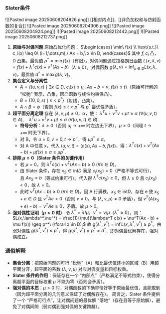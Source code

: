 ### Slater条件
![[Pasted image 20250608204826.png]]
[[相对内点]]，[[非负加权和与仿射函数的复合]]
![[Pasted image 20250608204906.png]]
![[Pasted image 20250608204924.png]]
![[Pasted image 20250608212442.png]]
![[Pasted image 20250608212737.png]]

1. **原始与对偶问题** 原始凸优化问题：
    $\begin{cases} \min\ f(x) \\ \text{s.t.}\ c_i(x) \leq 0\ (i=1,\dots,m),\ Ax = b,\ x \in D, \end{cases}$
    其中 $f, c_i$ 凸，D 凸集，最优值 $p^* = \min f(x)$（有限）。对偶问题通过拉格朗日函数 $L(x,\lambda,\nu) = f(x) + \lambda^T c(x) + \nu^T(Ax - b)$（$\lambda \geq 0$），对偶函数 $g(\lambda,\nu) = \inf_{x \in D} L(x,\lambda,\nu)$，最优值 $d^* = \max g(\lambda,\nu)$。
2. **集合定义与分离性**
    - $A = \{(u,v,t) \mid \exists x \in D,\ c_i(x) \leq u_i,\ Ax - b = v,\ f(x) \leq t\}$（原始可行解的 “松弛” 表示，凸集，因凸函数与线性约束保凸）。
    - $B = \{(0,0,s) \mid s < p^*\}$（射线，凸集）。
    - $A \cap B = \emptyset$（否则 $f(x) \leq t < p^*$ 与 $p^*$ 最优性矛盾）。
3. **超平面分离定理** 存在 $(\lambda,\nu,\mu) \neq 0$，$\alpha$，使：
    $\lambda^T u + \nu^T v + \mu t \geq \alpha\ (\forall (u,v,t) \in A),\quad \lambda^T u + \nu^T v + \mu t \leq \alpha\ (\forall (u,v,t) \in B).$
    - **符号分析**：$\lambda \geq 0$（否则 $u_i \to +\infty$ 时左边无下界），$\mu \geq 0$（同理 $t \to +\infty$ 时无下界）。
    - 对 B，令 $u=0,v=0,t \to p^-$，得 $\mu p^* \leq \alpha$。
    - 对 A 中任意 x，代入 $(u,v,t)=(c(x),Ax-b,f(x))$，得：$\lambda^T c(x) + \nu^T(Ax - b) + \mu f(x) \geq \alpha \geq \mu p^*.$
4. **排除 $\mu = 0$（Slater 条件的关键作用）**
    - 若 $\mu = 0$，则 $\lambda^T c(x) + \nu^T(Ax - b) \geq 0\ (\forall x \in D)$。
    - 由 Slater 条件，存在 $x_S \in \text{int} D$ 满足 $c_i(x_S) < 0$（严格不等式可行），且 $Ax_S = b$（等式约束可行）。代入得 $\lambda^T c(x_S) \geq 0$，但 $\lambda \geq 0$ 且 $c_i(x_S) < 0$，故 $\lambda = 0$。
    - 此时 $\nu^T(Ax - b) \geq 0\ (\forall x \in D)$。因 A 行满秩，$x_S \in \text{int} D$，存在 e 使 $x_S + e \in D$ 且 $\nu^T Ae < 0$（否则 $\nu = 0$，与 $(\lambda,\nu,\mu) \neq 0$ 矛盾），但 $\nu^T(A(x_S + e) - b) = \nu^T Ae \geq 0$，矛盾。故 $\mu > 0$。
5. **强对偶性证明（$\mu > 0$ 时）** 令 $\lambda^* = \lambda/\mu$，$\nu^* = \nu/\mu$（$\lambda^* \geq 0$），则：
    $L(x,\lambda^*,\nu^*) = \frac{1}{\mu}(\lambda^T c(x) + \nu^T(Ax - b) + \mu f(x)) \geq p^*\ (\forall x \in D),$
    故 $g(\lambda^*,\nu^*) = \inf L(x,\lambda^*,\nu^*) \geq p^*$。由弱对偶性 $g(\lambda^*,\nu^*) \leq p^*$，得 $g(\lambda^*,\nu^*) = p^* = d^*$，即对偶最优解存在，强对偶成立。
### 通俗解释
- **集合分离**：把原始问题的可行 “松弛”（A）和比最优值还小的区域（B）用超平面分开，超平面的系数 $(\lambda,\nu,\mu)$ 对应对偶变量和目标权重。
- **Slater 条件的作用**：保证存在一个 “内部点”（严格满足不等式约束），使得分离超平面的目标权重 $\mu$ 不能为零（否则会矛盾）。
- **强对偶的本质**：$\mu > 0$ 时，对偶函数的下确界恰好等于原始最优值，且能取到（因为超平面分离的几何意义保证了对偶解存在）。
简言之，Slater 条件提供了一个 “严格可行点”，让对偶问题的最优解 “落地”（存在且等于原始解），避免了对偶间隙（弱对偶到强对偶的关键跨越）。